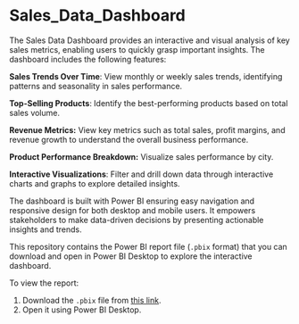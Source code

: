# Sales_Data_Dashboard
The Sales Data Dashboard provides an interactive and visual analysis of key sales metrics, enabling users to quickly grasp important insights. The dashboard includes the following features:

**Sales Trends Over Time**: View monthly or weekly sales trends, identifying patterns and seasonality in sales performance.

**Top-Selling Products**: Identify the best-performing products based on total sales volume.

**Revenue Metrics:** View key metrics such as total sales, profit margins, and revenue growth to understand the overall business performance.

**Product Performance Breakdown:** Visualize sales performance by city.

**Interactive Visualizations**: Filter and drill down data through interactive charts and graphs to explore detailed insights.

The dashboard is built with Power BI ensuring easy navigation and responsive design for both desktop and mobile users. It empowers stakeholders to make data-driven decisions by presenting actionable insights and trends.

 This repository contains the Power BI report file (`.pbix` format) that you can download and open in Power BI Desktop to explore the interactive dashboard.

To view the report:
1. Download the `.pbix` file from [this link](path/to/your/file).
2. Open it using Power BI Desktop.
